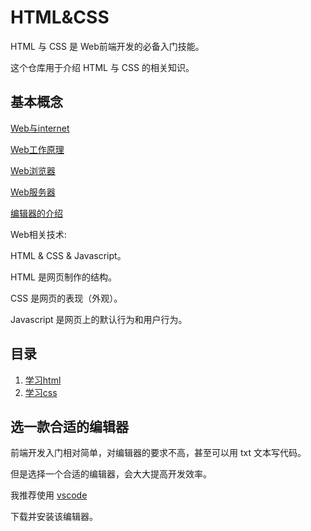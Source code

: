# HTML&CSS

HTML 与 CSS 是 Web前端开发的必备入门技能。

这个仓库用于介绍 HTML 与 CSS 的相关知识。

## 基本概念

[Web与internet](https://github.com/PsChina/HTML-CSS/blob/master/Web%E4%B8%8EInternet.md) 

[Web工作原理](https://github.com/PsChina/HTML-CSS/blob/master/Web工作原理.md)

[Web浏览器](https://github.com/PsChina/HTML-CSS/blob/master/Web浏览器.md)

[Web服务器](https://github.com/PsChina/HTML-CSS/blob/master/Web服务器.md)

[编辑器的介绍](#选一款合适的编辑器)

Web相关技术:

HTML & CSS & Javascript。

HTML 是网页制作的结构。

CSS 是网页的表现（外观）。

Javascript 是网页上的默认行为和用户行为。

## 目录

1. [学习html](https://github.com/PsChina/HTML-CSS/tree/master/HTML#%E7%9B%AE%E5%BD%95)
1. [学习css](https://github.com/PsChina/HTML-CSS/tree/master/CSS#%E7%9B%AE%E5%BD%95)

## 选一款合适的编辑器

前端开发入门相对简单，对编辑器的要求不高，甚至可以用 txt 文本写代码。

但是选择一个合适的编辑器，会大大提高开发效率。

我推荐使用 [vscode](https://code.visualstudio.com)

下载并安装该编辑器。
